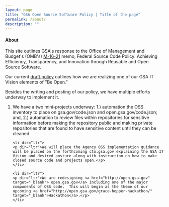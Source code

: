 ```yaml
---
layout: page
title: "GSA Open Source Software Policy | Title of the page"
permalink: /about/
description: ""
---
```


#### About

<p dir="ltr">This site outlines GSA's response to the Office of Management and Budget's (OMB's) <a href="https://www.whitehouse.gov/sites/default/files/omb/memoranda/2016/m_16_21.pdf" target="_blank">M-16-21</a> memo, Federal Source Code Policy: Achieving Efficiency, Transparency, and Innovation through Reusable and Open Source Software.</p>

<p dir="ltr">Our current <a href="{{site.baseurl}}/downloads/GSAOSSPolicy.pdf" target="_blank">draft policy</a> outlines how we are realizing one of our GSA IT Vision elements of "Be Open."</p>  

<p dir="ltr">Besides the writing and posting of our policy, we have multiple efforts underway to implement it.</p>

<ol>
    <li dir="ltr">
    <p dir="ltr">We have a two mini-projects underway: 1.) automation the OSS inventory to place on gsa.gov/code.json and open.gsa.gov/code.json; and, 2.) automation to review files within repositories for sensitive information before making the repository public and making private repositories that are found to have sensitive content until they can be cleaned.</p>
    </li>
    
    <li dir="ltr">
    <p dir="ltr">We will place the Agency OSS implementation guidance will be placed on the forthcoming cto.gsa.gov explaining the GSA IT Vision and desired posture along with instruction on how to make closed source code and projects open.</p>
    </li>
    
    <li dir="ltr">
    <p dir="ltr">We are redesigning <a href="http://open.gsa.gov" target="_blank"> open.gsa.gov</a> including one of the major components of OSS code.  This will begin as the theme of our upcoming <a href="http://open.gsa.gov/grace-hopper-hackathon/" target="_blank">Hackathon</a>.</p>
    </li>
</ol>
